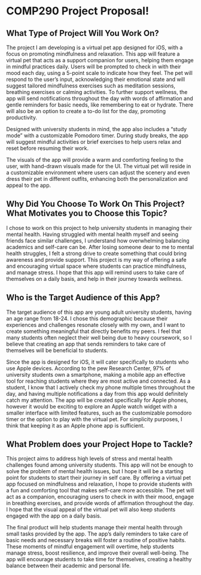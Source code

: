 # COMP290 Project Proposal!


## What Type of Project Will You Work On? 
The project I am developing is a virtual pet app designed for iOS, with a focus on promoting mindfulness and relaxation. This app will feature a virtual pet that acts as a support companion for users, helping them engage in mindful practices daily. Users will be prompted to check in with their mood each day, using a 5-point scale to indicate how they feel. The pet will respond to the user’s input, acknowledging their emotional state and will suggest tailored mindfulness exercises such as meditation sessions, breathing exercises or calming activities. To further support wellness, the app will send notifications throughout the day with words of affirmation and gentle reminders for basic needs, like remembering to eat or hydrate. There will also be an option to create a to-do list for the day, promoting productivity. 

Designed with university students in mind, the app also includes a “study mode” with a customizable Pomodoro timer. During study breaks, the app will suggest mindful activities or brief exercises to help users relax and reset before resuming their work.

The visuals of the app will provide a warm and comforting feeling to the user, with hand-drawn visuals made for the UI. The virtual pet will reside in a customizable environment where users can adjust the scenery and even dress their pet in different outfits, enhancing both the personalization and appeal to the app. 


## Why Did You Choose To Work On This Project? What Motivates you to Choose this Topic?
I chose to work on this project to help university students in managing their mental health. Having struggled with mental health myself and seeing friends face similar challenges, I understand how overwhelming balancing academics and self-care can be. After losing someone dear to me to mental health struggles, I felt a strong drive to create something that could bring awareness and provide support. This project is my way of offering a safe and encouraging virtual space where students can practice mindfulness, and manage stress. I hope that this app will remind users to take care of themselves on a daily basis, and help in their journey towards wellness. 

## Who is the Target Audience of this App? 
The target audience of this app are young adult university students, having an age range from 18-24. I chose this demographic because their experiences and challenges resonate closely with my own, and I want to create something meaningful that directly benefits my peers. I feel that many students often neglect their well being due to heavy coursework, so I believe that creating an app that sends reminders to take care of themselves will be beneficial to students. 

Since the app is designed for iOS, it will cater specifically to students who use Apple devices. According to the pew Research Center, 97% of university students own a smartphone, making a mobile app an effective tool for reaching students where they are most active and connected. As a student, I know that I actively check my phone multiple times throughout the day, and having multiple notifications a day from this app would definitely catch my attention. The app will be created specifically for Apple phones, however it would be exciting to explore an Apple watch widget with a smaller interface with limited features, such as the customizable pomodoro timer or the option to play with the virtual pet. For simplicity purposes, I think that keeping it as an Apple phone app is sufficient.


## What Problem does your Project Hope to Tackle? 
This project aims to address high levels of stress and mental health challenges found among university students. This app will not be enough to solve the problem of mental health issues, but I hope it will be a starting point for students to start their journey in self care. By offering a virtual pet app focused on mindfulness and relaxation, I hope to provide students with a fun and comforting tool that makes self-care more accessible. The pet will act as a companion, encouraging users to check in with their mood, engage in breathing exercises, and provide words of affirmation throughout the day. I hope that the visual appeal of the virtual pet will also keep students engaged with the app on a daily basis. 

The final product will help students manage their mental health through small tasks provided by the app. The app’s daily reminders to take care of basic needs and necessary breaks will foster a routine of positive habits. These moments of mindful engagement will overtime, help students manage stress, boost resilience, and improve their overall well-being. The app will encourage students to take time for themselves, creating a healthy balance between their academic and personal life. 
